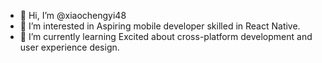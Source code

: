 - 👋 Hi, I’m @xiaochengyi48
- 👀 I’m interested in Aspiring mobile developer skilled in React Native. 
- 🌱 I’m currently learning Excited about cross-platform development and user experience design.
